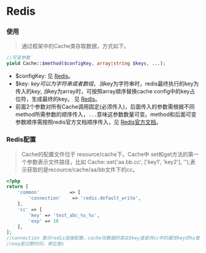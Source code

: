 # Redis

### 使用
> 通过框架中的Cache类存取数据，方式如下。

``` php
//可变参数
yield Cache::$method($configKey, array|string $keys, ...);
```

* $configKey: 见 [Redis](libs/pool/redis.md)。
* $key: $key可以为字符串或者数组，当$key为字符串时，redis最终执行的key为传入的$key, 当$key为array时，可按照array顺序替换cache config中的key占位符，生成最终的key。 见 [Redis](libs/pool/redis.md)。
* 前面2个参数对所有Cache调用固定(必须传入)，后面传入的参数需根据不同method所需参数的顺序传入，````...````意味这参数数量可变。method和后面可变参数顺序需按照redis官方文档顺序传入，见 [Redis官方文档](http://redis.io/commands)。

### Redis配置
> Cache的配置文件位于 resource/cache下。Cache中 set和get方法的第一个参数表示文件路径，比如 Cache::set('aa.bb.cc', ['key1', 'key2'], ''),表示获取的是recource/cache/aa/bb文件下的cc。

``` php
<?php
return [
    'common'           => [
        'connection'    => 'redis.default_write',
    ],
    'cc' => [
        'key' => 'test_abc_%s_%s',
        'exp' => 10
    ],
];
//connection 表示redis连接配置，cache存数据的真实$key值是将cc中的属性key的%s替换成用户使用时传入的key的字符串，
//exp是过期时间，单位是s
```